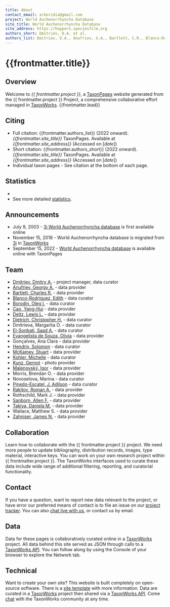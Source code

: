 ```yaml
---
title: About
contact_email: arboridia@gmail.com
project: World Auchenorrhyncha Database
site_title: World Auchenorrhyncha Database
site_address: https://hoppers.speciesfile.org
authors_short: Dmitriev, D.A. et al.  
authors_list: Dmitriev, D.A., Anufriev, G.A., Bartlett, C.R., Blanco-Rodríguez, E., Borodin, O.I., Cao, Y.-H., Deitz, L.L., Dietrich, C.H., Dmitrieva, M.O., El-Sonbati, S.A., Evangelista de Souza, O., Gonçalves, A.C., Hendrix, S., McKamey, S., Kohler, M., Kunz, G., Malenovský, I., Morris, B.O., Novoselova, M., Pinedo-Escatel, J.A., Rakitov, R.A., Rothschild, M.J., Sanborn, A.F., Takiya, D.M., Wallace, M.S., Zahniser, J.N. 
---
```


# {{frontmatter.title}}

## Overview
Welcome to *{{ frontmatter.project }}*, a [TaxonPages](https://github.com/SpeciesFileGroup/taxonpages) website generated from the {{ frontmatter.project }} Project, a comprehensive collaborative effort managed in [TaxonWorks](https://taxonworks.org).
{{frontmatter.lead}}

## Citing
* Full citation: {{frontmatter.authors_list}} (2022 onward). _{{frontmatter.site_title}}_ TaxonPages. Available at _{{frontmatter.site_address}}_ (Accessed on [_date_])
* Short citation: {{frontmatter.authors_short}} (2022 onward). _{{frontmatter.site_title}}_ TaxonPages. Available at _{{frontmatter.site_address}}_ (Accessed on [_date_])
* Individual taxon pages - See citation at the bottom of each page.

## Statistics
* <ProjectStats :data="['Taxon names', 'Project sources', 'Depictions', 'Documents', 'Collection objects']"/>
* See more detailed [statistics](https://stats.taxonworks.org/?server=sfg.taxonworks.org&project_token=ZEJhFp9sq8kBfks15qAbAg).

## Announcements
* July 9, 2003 - [3i World Auchenorrhyncha database](http://dmitriev.speciesfile.org) is first available online
* November 15, 2018 - World Auchenorrhyncha database is migrated from [3i](http://dmitriev.speciesfile.org) in [TaxonWorks](https://taxonworks.org)
* September 15, 2022 - [World Auchenorrhyncha database](https://hoppers.speciesfile.org) is available online with TaxonPages

## Team
 
* [Dmitriev, Dmitry A.](https://orcid.org/0000-0002-3293-4794) - project manager, data curator
* [Anufriev, Georgy A.](https://www.wikidata.org/wiki/Q27731478) - data provider
* [Bartlett, Charles R.](https://orcid.org/0000-0001-9428-7337) - data provider
* [Blanco-Rodríguez, Edith](https://orcid.org/0000-0001-5453-4102) - data curator 
* [Borodin, Oleg I.](https://orcid.org/0000-0001-8907-2139) - data curator 
* [Cao, Yang-Hui](https://orcid.org/0000-0002-0515-0767) - data provider
* [Deitz, Lewis L.](https://orcid.org/0000-0002-8727-9379) - data provider 
* [Dietrich, Christopher H.](https://orcid.org/0000-0003-4005-4305) - data curator 
* Dmitrieva, Margarita O. - data curator
* [El-Sonbati, Saad A.](https://orcid.org/0000-0002-7360-9197) - data curator
* [Evangelista de Souza, Olivia](https://orcid.org/0000-0001-8515-3548) - data provider
* Gonçalves, Ana Clara - data provider
* [Hendrix, Solomon](https://orcid.org/0000-0002-9564-1198) - data curator
* [McKamey, Stuart](https://orcid.org/0000-0002-9617-0594) - data provider
* [Kohler, Michelle](https://orcid.org/0000-0001-7185-4511) - data curator
* [Kunz, Gernot](https://orcid.org/0000-0001-7858-0402) - photo provider
* [Malenovský, Igor](https://orcid.org/0000-0001-8840-2263) - data provider
* Morris, Brendan O. - data provider
* Novoselova, Marina - data curator 
* [Pinedo-Escatel, J. Adilson](https://orcid.org/0000-0002-7664-860X) - data curator
* [Rakitov, Roman A.](https://orcid.org/0000-0002-2748-2770) - data provider
* Rothschild, Mark J. - data provider
* [Sanborn, Allen F.](https://orcid.org/0000-0001-5729-7106) - data provider
* [Takiya, Daniela M.](https://orcid.org/0000-0002-6233-3615) - data provider
* Wallace, Matthew S. - data provider
* [Zahniser, James N.](https://orcid.org/0000-0002-3341-3560) - data provider

## Collaboration
Learn how to collaborate with the {{ frontmatter.project }} project. We need more people to update bibliography, distribution records, images, type material, interactive keys. You can work on your own research project within {{ frontmatter.project }}. The TaxonWorks interfaces used to curate these data include wide range of additional filtering, reporting, and curatorial functionality. 

## Contact
If you have a question, want to report new data relevant to the project, or have error our preferred means of contact is to file an issue on our [project tracker](https://github.com/sfg-taxonpages/hoppers/issues/new). You can also [chat live with us](https://gitter.im/SpeciesFileGroup/taxonworks), or contact us by email.

## Data
Data for these pages is collaboratively curated online in a [TaxonWorks](https://taxonworks.org) project. All data behind this site served as JSON through calls to a [TaxonWorks API](https://api.taxonworks.org). You can follow along by using the Console of your browser to explore the Network tab. 

## Technical
Want to create your own site? This website is built completely on open-source software. There is a [site template](https://github.com/SpeciesFileGroup/collaboration.html) with more information. Data are curated in a [TaxonWorks](https://taxonworks.org) project then shared via a [TaxonWorks API](https://api.taxonworks.org). Come [chat](https://gitter.im/SpeciesFileGroup/taxonworks) with the TaxonWorks community at any time.

